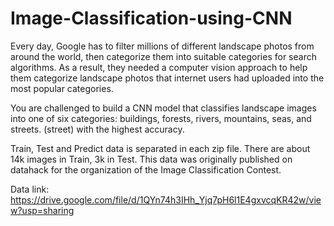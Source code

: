 # Image-Classification-using-CNN

Every day, Google has to filter millions of different landscape photos from around the world, then categorize them into suitable categories for search algorithms. As a result, they needed a computer vision approach to help them categorize landscape photos that internet users had uploaded into the most popular categories.

You are challenged to build a CNN model that classifies landscape images into one of six categories: buildings, forests, rivers, mountains, seas, and streets. (street) with the highest accuracy.

Train, Test and Predict data is separated in each zip file. There are about 14k images in Train, 3k in Test. This data was originally published on datahack for the organization of the Image Classification Contest.

Data link: https://drive.google.com/file/d/1QYn74h3IHh_Yjq7pH6l1E4gxvcqKR42w/view?usp=sharing
